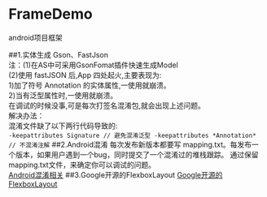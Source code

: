 # FrameDemo
android项目框架


##1.实体生成
Gson、FastJson<br/>
注：(1)在AS中可采用GsonFomat插件快速生成Model<br/>
    (2)使用 fastJSON 后,App 四处起火,主要表现为: <br/>
      1)加了符号 Annotation 的实体属性,一使用就崩溃。 <br/>
      2)当有泛型属性时,一使用就崩溃。<br/>
    在调试的时候没事,可是每次打签名混淆包,就会出现上述问题。<br/>
    解决办法：<br/>
    混淆文件缺了以下两行代码导致的:<br/>
    ```
    -keepattributes Signature // 避免混淆泛型
    -keepattributes *Annotation* // 不混淆注解
    ```
##2.Android混淆
每次发布新版本都要写 mapping.txt。每发布一个版本，如果用户遇到一个bug，同时提交了一个混淆过的堆栈跟踪。 通过保留mapping.txt文件，来确定你可以调试的问题。<br/>
[Android混淆相关](http://www.jianshu.com/p/6a9247829b92)
##3.Google开源的FlexboxLayout
[Google开源的FlexboxLayout](https://zhuanlan.zhihu.com/p/20908345)
